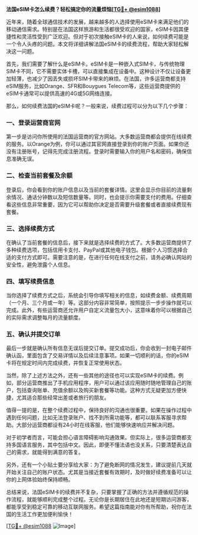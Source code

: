 **法国eSIM卡怎么续费？轻松搞定你的流量烦恼[[TG💪+ @esim1088](https://t.me/s/esim1088)]**

近年来，随着全球通信技术的发展，越来越多的人选择使用eSIM卡来满足他们的移动通信需求。特别是在法国这样旅游和生活都很受欢迎的国家，eSIM卡因其便捷性和灵活性受到广泛欢迎。但对于初次接触eSIM卡的人来说，如何续费可能是一个令人头疼的问题。本文将详细讲解法国eSIM卡的续费流程，帮助大家轻松解决这一问题。

首先，我们需要了解什么是eSIM卡。eSIM卡是一种嵌入式SIM卡，与传统物理SIM卡不同，它不需要实体卡槽，可以直接集成在设备中。这种设计不仅让设备更加轻薄，也减少了因丢失或损坏SIM卡带来的麻烦。在法国，许多运营商都支持eSIM服务，比如Orange、SFR和Bouygues Telecom等，这些运营商提供的eSIM卡通常可以提供高速的4G或5G网络连接。

那么，如何续费法国的eSIM卡呢？一般来说，续费过程可以分为以下几个步骤：

### 一、登录运营商官网

第一步是访问你所使用的法国运营商的官方网站。大多数运营商都会提供在线续费的服务。以Orange为例，你可以通过其官网直接登录到你的账户页面。如果你还没有注册账号，记得先完成注册流程。登录时需要输入你的用户名和密码，确保信息准确无误。

### 二、检查当前套餐及余额

登录后，你会看到你的账户信息以及当前的套餐详情。这里会显示你目前的流量剩余情况、通话分钟数以及短信数量等。同时，也会提示你需要支付的费用。仔细查看这些信息非常重要，因为它可以帮助你决定是否需要升级套餐或者直接续费现有套餐。

### 三、选择续费方式

在确认了当前套餐的信息后，接下来就是选择续费的方式了。大多数运营商提供了多种续费选项，包括信用卡支付、PayPal或其他电子钱包。根据个人习惯选择合适的支付方式即可。需要注意的是，在进行任何在线支付之前，请务必确认网站的安全性，避免泄露个人信息。

### 四、填写续费信息

当你选择了续费方式之后，系统会引导你填写相关的信息，如续费金额、续费周期（一个月、三个月或一年）等。这部分内容非常简单，按照提示一步步操作就可以完成。此外，有些运营商还允许用户自定义流量包大小，这意味着你可以根据自己的实际需求调整每月的流量额度。

### 五、确认并提交订单

最后一步就是确认所有信息无误后提交订单。提交成功后，你会收到一封电子邮件确认函，里面包含了交易详情以及后续注意事项。如果一切顺利的话，你的eSIM卡将在规定时间内完成续费，并恢复正常使用状态。

当然，除了上述方法之外，还有一些其他的途径也可以实现eSIM卡的续费。例如，部分运营商推出了手机应用程序，用户可以通过该应用随时随地管理自己的账户，包括查询账单、充值余额以及购买新套餐等功能。这种方式无疑更加方便快捷，尤其适合那些经常出差或者旅行的朋友。

值得一提的是，在整个续费过程中，保持良好的沟通也很重要。如果在操作过程中遇到任何问题，比如无法登录账户、找不到所需功能等，都可以联系客服寻求帮助。大部分运营商都设有24小时在线客服，他们能够快速响应并解决问题。

对于初学者而言，可能会担心语言障碍影响沟通效果。但实际上，很多运营商都支持多国语言服务，其中包括中文。因此，即便不懂法语也没关系，只要清楚表达自己的需求，就能得到满意的答复。

另外，还有一个小贴士要分享给大家：为了避免断网的情况发生，建议提前几天就开始关注自己的账户状态。尤其是当接近套餐有效期时，及时做好续费准备可以让你的上网体验始终保持顺畅。

总结来说，法国eSIM卡的续费并不复杂，只要掌握了正确的方法并遵循规范的操作流程，就能够顺利完成整个过程。无论你是长期居住在此地还是短期访问游客，都能享受到稳定可靠的移动互联网服务。希望这篇指南能对你有所帮助，祝你在法国的生活工作更加便利愉快！

[[TG💪+ @esim1088](https://t.me/s/esim1088) ![Image](https://i.postimg.cc/4NQfJmqS/Snipaste-2025-05-13-00-14-12.png)]